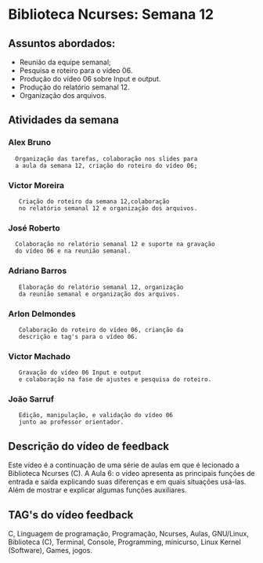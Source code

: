 # Biblioteca Ncurses: Semana 12

## Assuntos abordados:

  * Reunião da equipe semanal;
  * Pesquisa e roteiro para o vídeo 06.
  * Produção do vídeo 06 sobre Input e output.
  * Produção do relatório semanal 12.
  * Organização dos arquivos.
  
## Atividades da semana

### Alex Bruno
      Organização das tarefas, colaboração nos slides para
      a aula da semana 12, criação do roteiro do vídeo 06;

### Victor Moreira
       Criação do roteiro da semana 12,colaboração 
       no relatório semanal 12 e organização dos arquivos.

### José Roberto
      Colaboração no relatório semanal 12 e suporte na gravação
      do vídeo 06 e na reunião semanal.

### Adriano Barros
       Elaboração do relatório semanal 12, organização 
       da reunião semanal e organização dos arquivos.

### Arlon Delmondes
       Colaboração do roteiro do vídeo 06, crianção da   
       descrição e tag's para o vídeo 06.
       
###  Victor Machado
       Gravação do vídeo 06 Input e output 
       e colaboração na fase de ajustes e pesquisa do roteiro. 

### João Sarruf
       Edição, manipulação, e validação do vídeo 06 
       junto ao professor orientador.

## Descrição do vídeo de feedback
Este vídeo é a continuação de uma série de aulas em que é lecionado a Biblioteca Ncurses (C). 
A Aula 6: o vídeo apresenta as principais funções de entrada e saída  explicando suas diferenças e em quais situações usá-las. Além de mostrar e explicar algumas funções auxiliares.

## TAG's do vídeo feedback
C, Linguagem de programação, Programação, Ncurses, Aulas, GNU/Linux, Biblioteca (C), Terminal, Console, Programming, minicurso, Linux Kernel (Software), Games, jogos.
